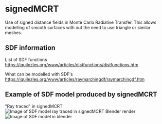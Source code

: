 # signedMCRT
Use of signed distance fields in Monte Carlo Radiative Transfer.
This allows modelling of smooth surfaces with out the need to use triangle or similar meshes.

## SDF information
List of SDF functions
https://iquilezles.org/www/articles/distfunctions/distfunctions.htm

What can be modelled with SDF's
https://iquilezles.org/www/articles/raymarchingdf/raymarchingdf.htm

## Example of SDF model produced by signedMCRT
"Ray traced" in signedMCRT
![Image of SDF model ray traced in signedMCRT](https://github.com/lewisfish/signedMCRT/raw/main/omg_image.png)
Blender render
![Image of SDF model in blender](https://github.com/lewisfish/signedMCRT/raw/main/Screenshot%20from%202021-08-04%2016-22-48.png)
